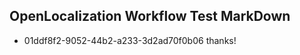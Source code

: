 ## OpenLocalization Workflow Test MarkDown
* 01ddf8f2-9052-44b2-a233-3d2ad70f0b06 thanks!

<!--HONumber=Aug16_HO1-->


